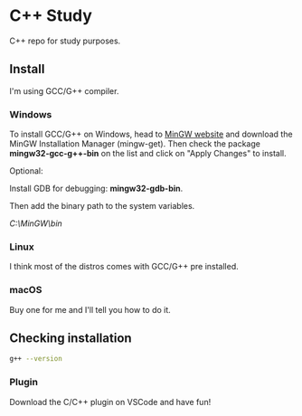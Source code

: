 # C++ Study

C++ repo for study purposes.

## Install

I'm using GCC/G++ compiler.

### Windows

To install GCC/G++ on Windows, head to [MinGW website](http://www.mingw.org/) and download the MinGW Installation Manager (mingw-get). Then check the package **mingw32-gcc-g++-bin** on the list and click on "Apply Changes" to install.

Optional:

Install GDB for debugging: **mingw32-gdb-bin**.

Then add the binary path to the system variables.

_C:\MinGW\bin_

### Linux

I think most of the distros comes with GCC/G++ pre installed.

### macOS

Buy one for me and I'll tell you how to do it.

## Checking installation

```sh
g++ --version
```

### Plugin

Download the C/C++ plugin on VSCode and have fun!
